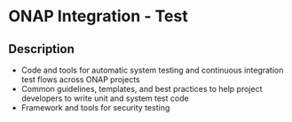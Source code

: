 
# ONAP Integration - Test

## Description

* Code and tools for automatic system testing and continuous integration test flows across ONAP projects
* Common guidelines, templates, and best practices to help project developers to write unit and system test code
* Framework and tools for security testing

